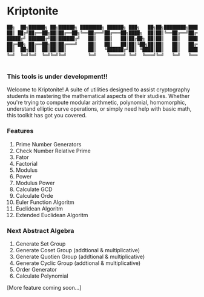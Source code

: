 # Kriptonite

```bash
██╗  ██╗██████╗ ██╗██████╗ ████████╗ ██████╗ ███╗   ██╗██╗████████╗███████╗
██║ ██╔╝██╔══██╗██║██╔══██╗╚══██╔══╝██╔═══██╗████╗  ██║██║╚══██╔══╝██╔════╝
█████╔╝ ██████╔╝██║██████╔╝   ██║   ██║   ██║██╔██╗ ██║██║   ██║   █████╗  
██╔═██╗ ██╔══██╗██║██╔═══╝    ██║   ██║   ██║██║╚██╗██║██║   ██║   ██╔══╝  
██║  ██╗██║  ██║██║██║        ██║   ╚██████╔╝██║ ╚████║██║   ██║   ███████╗
╚═╝  ╚═╝╚═╝  ╚═╝╚═╝╚═╝        ╚═╝    ╚═════╝ ╚═╝  ╚═══╝╚═╝   ╚═╝   ╚══════╝
                                                                           
```
### This tools is under development!!
Welcome to Kriptonite! A suite of utilities designed to assist cryptography students in mastering the mathematical aspects of their studies. Whether you're trying to compute modular arithmetic, polynomial, homomorphic, understand elliptic curve operations, or simply need help with basic math, this toolkit has got you covered.

### Features

1. Prime Number Generators
2. Check Number Relative Prime
3. Fator
4. Factorial
5. Modulus
5. Power
6. Modulus Power
7. Calculate GCD
8. Calculate Orde
9. Euler Function Algoritm
10. Euclidean Algoritm
11. Extended Euclidean Algoritm

### Next Abstract Algebra
1. Generate Set Group
2. Generate Coset Group (addtional & multiplicative)
3. Generate Quotien Group (addtional & multiplicative)
4. Generate Cyclic Group (addtional & multiplicative)
5. Order Generator
6. Calculate Polynomial

[More feature coming soon...]